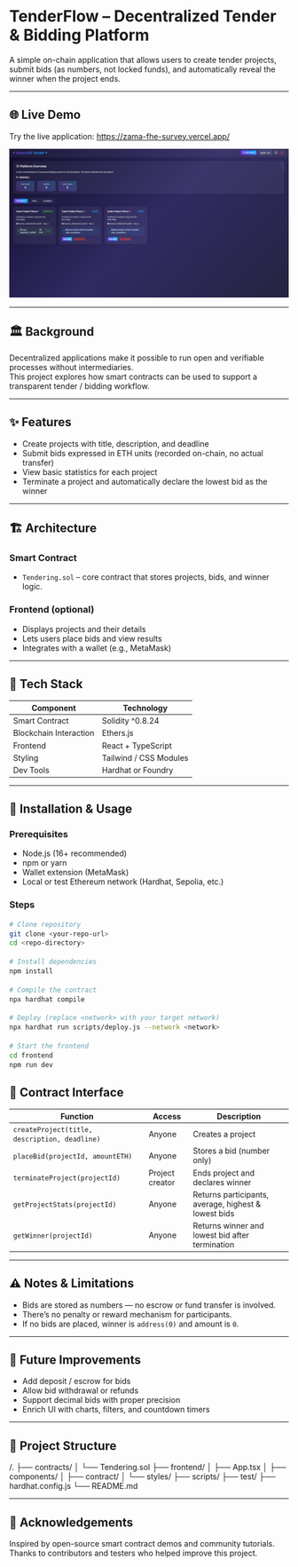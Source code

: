 # TenderFlow – Decentralized Tender & Bidding Platform

A simple on-chain application that allows users to create tender projects, submit bids (as numbers, not locked funds), and automatically reveal the winner when the project ends.

---

## 🌐 Live Demo
Try the live application: https://zama-fhe-survey.vercel.app/

![界面截图](./image.png)

---

## 🏛️ Background

Decentralized applications make it possible to run open and verifiable processes without intermediaries.  
This project explores how smart contracts can be used to support a transparent tender / bidding workflow.

---

## ✨ Features

- Create projects with title, description, and deadline  
- Submit bids expressed in ETH units (recorded on-chain, no actual transfer)  
- View basic statistics for each project  
- Terminate a project and automatically declare the lowest bid as the winner  

---

## 🏗 Architecture

### Smart Contract

- `Tendering.sol` – core contract that stores projects, bids, and winner logic.

### Frontend (optional)

- Displays projects and their details  
- Lets users place bids and view results  
- Integrates with a wallet (e.g., MetaMask)

---

## 🧰 Tech Stack

| Component | Technology |
|-----------|------------|
| Smart Contract | Solidity ^0.8.24 |
| Blockchain Interaction | Ethers.js |
| Frontend | React + TypeScript |
| Styling | Tailwind / CSS Modules |
| Dev Tools | Hardhat or Foundry |

---

## 🚀 Installation & Usage

### Prerequisites

- Node.js (16+ recommended)  
- npm or yarn  
- Wallet extension (MetaMask)  
- Local or test Ethereum network (Hardhat, Sepolia, etc.)

### Steps

```bash
# Clone repository
git clone <your-repo-url>
cd <repo-directory>

# Install dependencies
npm install

# Compile the contract
npx hardhat compile

# Deploy (replace <network> with your target network)
npx hardhat run scripts/deploy.js --network <network>

# Start the frontend
cd frontend
npm run dev
```

## 📜 Contract Interface

| Function | Access | Description |
|----------|--------|-------------|
| `createProject(title, description, deadline)` | Anyone | Creates a project |
| `placeBid(projectId, amountETH)` | Anyone | Stores a bid (number only) |
| `terminateProject(projectId)` | Project creator | Ends project and declares winner |
| `getProjectStats(projectId)` | Anyone | Returns participants, average, highest & lowest bids |
| `getWinner(projectId)` | Anyone | Returns winner and lowest bid after termination |

---

## ⚠️ Notes & Limitations

- Bids are stored as numbers — no escrow or fund transfer is involved.  
- There’s no penalty or reward mechanism for participants.  
- If no bids are placed, winner is `address(0)` and amount is `0`.  

---

## 🌱 Future Improvements

- Add deposit / escrow for bids  
- Allow bid withdrawal or refunds  
- Support decimal bids with proper precision  
- Enrich UI with charts, filters, and countdown timers  

---

## 📂 Project Structure

/.
├── contracts/
│ └── Tendering.sol
├── frontend/
│ ├── App.tsx
│ ├── components/
│ ├── contract/
│ └── styles/
├── scripts/
├── test/
├── hardhat.config.js
└── README.md

---

## 🙌 Acknowledgements

Inspired by open-source smart contract demos and community tutorials.  
Thanks to contributors and testers who helped improve this project.
